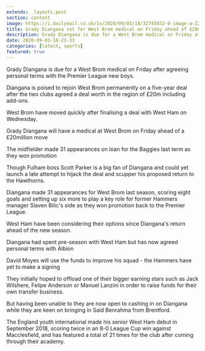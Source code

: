 ```yaml
---
extends: _layouts.post
section: content
image: https://i.dailymail.co.uk/1s/2020/09/03/18/32745852-0-image-a-22_1599153143479.jpg 
title: Grady Diangana set for West Brom medical on Friday ahead of £20million transfer from West Ham 
description: Grady Diangana is due for a West Brom medical on Friday after agreeing personal terms with the Premier League new boys. The midfielder spent last season on loan at the Baggies in the second tier. 
date: 2020-09-03-18-23-33 
categories: [latest, sports] 
featured: true 
--- 
```

Grady Diangana is due for a West Brom medical on Friday after agreeing personal terms with the Premier League new boys.

Diangana is poised to rejoin West Brom permanently on a five-year deal after the two clubs agreed a deal worth in the region of £20m including add-ons.

West Brom have moved quickly after finalising a deal with West Ham on Wednesday.

Grady Diangana will have a medical at West Brom on Friday ahead of a £20million move

The midfielder made 31 appearances on loan for the Baggies last term as they won promotion

Though Fulham boss Scott Parker is a big fan of Diangana and could yet launch a late attempt to hijack the deal and scupper his proposed return to the Hawthorns.

Diangana made 31 appearances for West Brom last season, scoring eight goals and setting up six more to play a key role for former Hammers manager Slaven Bilic's side as they won promotion back to the Premier League.

West Ham have been considering their options since Diangana's return ahead of the new season.

Diangana had spent pre-season with West Ham but has now agreed personal terms with Albion

David Moyes will use the funds to improve his squad - the Hammers have yet to make a signing

They initially hoped to offload one of their bigger earning stars such as Jack Wilshere, Felipe Anderson or Manuel Lanzini in order to raise funds for their own transfer business.

But having been unable to they are now open to cashing in on Diangana while they are keen on bringing in Said Benrahma from Brentford.

The England youth international made his senior West Ham debut in September 2018, scoring twice in an 8-0 League Cup win against Macclesfield, and has featured a total of 21 times for the club after coming through their academy.

